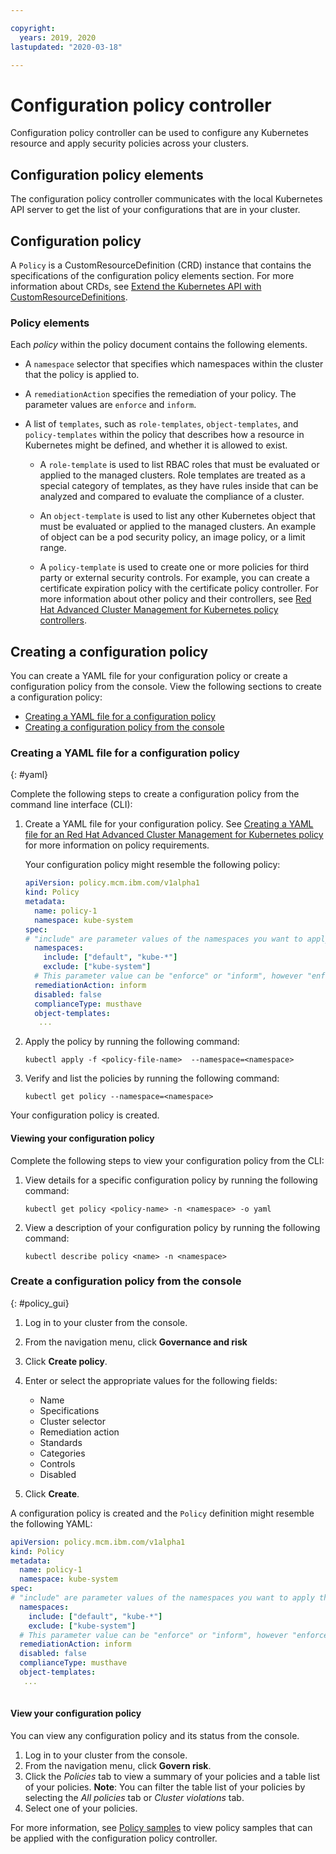 ```yaml
---

copyright:
  years: 2019, 2020
lastupdated: "2020-03-18"

---
```


# Configuration policy controller

Configuration policy controller can be used to configure any Kubernetes resource and apply security policies across your clusters.


## Configuration policy elements

The configuration policy controller communicates with the local Kubernetes API server to get the list of your configurations that are in your cluster. 

## Configuration policy
  
A `Policy` is a CustomResourceDefinition (CRD) instance that contains the specifications of the configuration policy elements section. For more information about CRDs, see [Extend the Kubernetes API with CustomResourceDefinitions](https://kubernetes.io/docs/tasks/access-kubernetes-api/custom-resources/custom-resource-definitions/).

### Policy elements

Each _policy_ within the policy document contains the following elements.

  - A `namespace` selector that specifies which namespaces within the cluster that the policy is applied to.
  
  - A `remediationAction` specifies the remediation of your policy. The parameter values are `enforce` and `inform`. 

  - A list of `templates`, such as `role-templates`, `object-templates`, and `policy-templates` within the policy that describes how a resource in Kubernetes might be defined, and whether it is allowed to exist.

    - A `role-template` is used to list RBAC roles that must be evaluated or applied to the managed clusters. Role templates are treated as a special category of templates, as they have rules inside that can be analyzed and compared to evaluate the compliance of a cluster.

    - An `object-template` is used to list any other Kubernetes object that must be evaluated or applied to the managed clusters. An example of object can be a pod security policy, an image policy, or a limit range.
    
    - A `policy-template` is used to create one or more policies for third party or external security controls. For example, you can create a certificate expiration policy with the certificate policy controller. For more information about other policy and their  controllers, see [Red Hat Advanced Cluster Management for Kubernetes policy controllers](../compliance/policy_controllers.md).

## Creating a configuration policy

You can create a YAML file for your configuration policy or create a configuration policy from the console. View the following sections to create a configuration policy:

* [Creating a YAML file for a configuration policy](#yaml)
* [Creating a configuration policy from the console](#policy_gui)

### Creating a YAML file for a configuration policy
{: #yaml}

Complete the following steps to create a configuration policy from the command line interface (CLI):

1. Create a YAML file for your configuration policy. See [Creating a YAML file for an Red Hat Advanced Cluster Management for Kubernetes policy](../compliance/create_policy.md#yaml) for more information on policy requirements. 

    Your configuration policy might resemble the following policy:

    ```yaml
    apiVersion: policy.mcm.ibm.com/v1alpha1
    kind: Policy
    metadata:
      name: policy-1
      namespace: kube-system
    spec:
    # "include" are parameter values of the namespaces you want to apply the configuration policy , while exclude specifies the namespaces you explicitly do not want to apply
      namespaces:
        include: ["default", "kube-*"]
        exclude: ["kube-system"]
      # This parameter value can be "enforce" or "inform", however "enforce" does not do anything with regards to this controller.
      remediationAction: inform
      disabled: false 
      complianceType: musthave
      object-templates:
       ...
     ``` 
    
2. Apply the policy by running the following command:
   
   ```
   kubectl apply -f <policy-file-name>  --namespace=<namespace>
   ```
   
3. Verify and list the policies by running the following command:

   ```
   kubectl get policy --namespace=<namespace>
   ```
   
Your configuration policy is created.

#### Viewing your configuration policy

Complete the following steps to view your configuration policy from the CLI:

1. View details for a specific configuration policy by running the following command:
   
   ```
   kubectl get policy <policy-name> -n <namespace> -o yaml
   ```
   
2. View a description of your configuration policy by running the following command:

   ```
   kubectl describe policy <name> -n <namespace>
   ```

### Create a configuration policy from the console
{: #policy_gui}

1. Log in to your cluster from the console.
2. From the navigation menu, click **Governance and risk**
3. Click **Create policy**.
4. Enter or select the appropriate values for the following fields:
   * Name
   * Specifications
   * Cluster selector
   * Remediation action
   * Standards
   * Categories
   * Controls
   * Disabled

5. Click **Create**.

A configuration policy is created and the `Policy` definition might resemble the following YAML:

   ```yaml
   apiVersion: policy.mcm.ibm.com/v1alpha1
   kind: Policy
   metadata:
     name: policy-1
     namespace: kube-system
   spec:
   # "include" are parameter values of the namespaces you want to apply the configuration policy , while exclude specifies the namespaces you explicitly do not want to apply
     namespaces:
       include: ["default", "kube-*"]
       exclude: ["kube-system"]
     # This parameter value can be "enforce" or "inform", however "enforce" does not do anything with regards to this controller.
     remediationAction: inform
     disabled: false
     complianceType: musthave
     object-templates:
      ...
     
   ```

#### View your configuration policy

You can view any configuration policy and its status from the console.

1. Log in to your cluster from the console.
2. From the navigation menu, click **Govern risk**. 
3. Click the _Policies_ tab to view a summary of your policies and a table list of your policies.
   **Note**: You can filter the table list of your policies by selecting the _All policies_ tab or _Cluster violations_ tab. 
4. Select one of your policies.


For more information, see [Policy samples](..compliance/policy_samples.md) to view policy samples that can be applied with the configuration policy controller.
